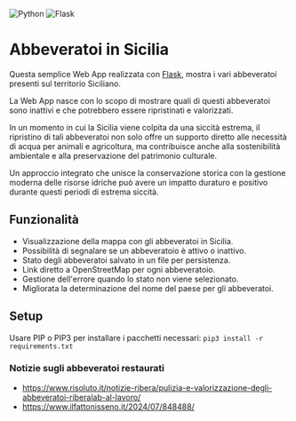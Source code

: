 ![Python](https://img.shields.io/badge/python-3670A0?style=for-the-badge&logo=python&logoColor=ffdd54) ![Flask](https://img.shields.io/badge/flask-%23000.svg?style=for-the-badge&logo=flask&logoColor=white)

# Abbeveratoi in Sicilia

Questa semplice Web App realizzata con [Flask](https://flask.palletsprojects.com/en/3.0.x/), mostra i vari abbeveratoi presenti sul territorio Siciliano.

La Web App nasce con lo scopo di mostrare quali di questi abbeveratoi sono inattivi e che potrebbero essere ripristinati e valorizzati.

In un momento in cui la Sicilia viene colpita da una siccità estrema, il ripristino di tali abbeveratoi non solo offre un supporto diretto alle necessità di acqua per animali e agricoltura, ma contribuisce anche alla sostenibilità ambientale e alla preservazione del patrimonio culturale.

Un approccio integrato che unisce la conservazione storica con la gestione moderna delle risorse idriche può avere un impatto duraturo e positivo durante questi periodi di estrema siccità.

## Funzionalità

- Visualizzazione della mappa con gli abbeveratoi in Sicilia.
- Possibilità di segnalare se un abbeveratoio è attivo o inattivo.
- Stato degli abbeveratoi salvato in un file per persistenza.
- Link diretto a OpenStreetMap per ogni abbeveratoio.
- Gestione dell'errore quando lo stato non viene selezionato.
- Migliorata la determinazione del nome del paese per gli abbeveratoi.

## Setup

Usare PIP o PIP3 per installare i pacchetti necessari:
`pip3 install -r requirements.txt`

### Notizie sugli abbeveratoi restaurati
- https://www.risoluto.it/notizie-ribera/pulizia-e-valorizzazione-degli-abbeveratoi-riberalab-al-lavoro/
- https://www.ilfattonisseno.it/2024/07/848488/
